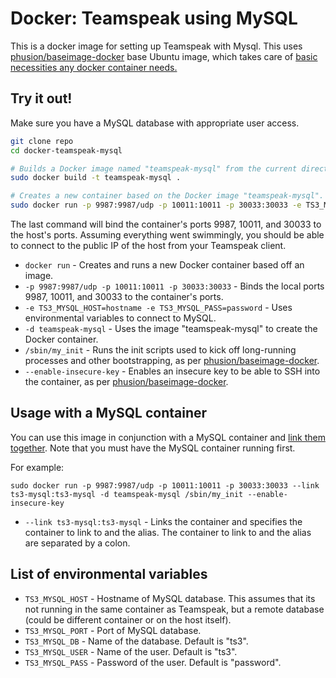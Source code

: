 # Docker: Teamspeak using MySQL

This is a docker image for setting up Teamspeak with Mysql. This uses [phusion/baseimage-docker](https://github.com/phusion/baseimage-docker) base Ubuntu image, which takes care of [basic necessities any docker container needs.](https://github.com/phusion/baseimage-docker#why-use-baseimage-docker)

## Try it out!

Make sure you have a MySQL database with appropriate user access.

```bash
git clone repo
cd docker-teamspeak-mysql

# Builds a Docker image named "teamspeak-mysql" from the current directory.
sudo docker build -t teamspeak-mysql .

# Creates a new container based on the Docker image "teamspeak-mysql".
sudo docker run -p 9987:9987/udp -p 10011:10011 -p 30033:30033 -e TS3_MYSQL_HOST=172.17.0.5 -e TS3_MYSQL_PASS=password -d teamspeak-mysql /sbin/my_init --enable-insecure-key
```

The last command will bind the container's ports 9987, 10011, and 30033 to the host's ports. Assuming everything went swimmingly, you should be able to connect to the public IP of the host from your Teamspeak client.

* `docker run` - Creates and runs a new Docker container based off an image.
* `-p 9987:9987/udp -p 10011:10011 -p 30033:30033` - Binds the local ports 9987, 10011, and 30033 to the container's ports.
* `-e TS3_MYSQL_HOST=hostname -e TS3_MYSQL_PASS=password` - Uses environmental variables to connect to MySQL.
* `-d teamspeak-mysql` - Uses the image "teamspeak-mysql" to create the Docker container.
* `/sbin/my_init` - Runs the init scripts used to kick off long-running processes and other bootstrapping, as per [phusion/baseimage-docker](https://github.com/phusion/baseimage-docker).
* `--enable-insecure-key` - Enables an insecure key to be able to SSH into the container, as per [phusion/baseimage-docker](https://github.com/phusion/baseimage-docker).

## Usage with a MySQL container

You can use this image in conjunction with a MySQL container and [link them together](http://docs.docker.io/en/latest/use/working_with_links_names/). Note that you must have the MySQL container running first. 

For example:

`sudo docker run -p 9987:9987/udp -p 10011:10011 -p 30033:30033 --link ts3-mysql:ts3-mysql -d teamspeak-mysql /sbin/my_init --enable-insecure-key`

* `--link ts3-mysql:ts3-mysql` - Links the container and specifies the container to link to and the alias. The container to link to and the alias are separated by a colon.

## List of environmental variables
* `TS3_MYSQL_HOST` - Hostname of MySQL database. This assumes that its not running in the same container as Teamspeak, but a remote database (could be different container or on the host itself).
* `TS3_MYSQL_PORT` - Port of MySQL database.
* `TS3_MYSQL_DB` - Name of the database. Default is "ts3".
* `TS3_MYSQL_USER` - Name of the user. Default is "ts3".
* `TS3_MYSQL_PASS` - Password of the user. Default is "password".